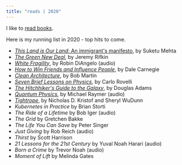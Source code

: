 ```yaml
---
title: "reads | 2020"
---
```


I like to [read books](/reads).

Here is my running list in 2020 - top hits to come.
- [_This Land is Our Land_: An immigrant's manifesto](https://us.macmillan.com/books/9780374276027), by Suketu Mehta
- [_The Green New Deal_](https://www.foet.org/books/the-green-new-deal/), by Jeremy Rifkin
- [_White Fragility_](https://robindiangelo.com/publications/), by Robin DiAngelo (audio)
- [_How to Win Friends and Influence People_](https://www.amazon.com/How-Win-Friends-Influence-People/dp/0671027034), by Dale Carnegie
- [_Clean Architecture_](https://www.oreilly.com/library/view/clean-architecture-a/9780134494272/), by Bob Martin
- [_Seven Brief Lessons on Physics_](http://www.sevenbrieflessons.com/the-quanta), by Carlo Rovelli
- [_The Hitchhiker's Guide to the Galaxy_](https://www.amazon.com/Hitchhikers-Guide-Galaxy-Douglas-Adams/dp/0345391802), by Douglas Adams
- [_Quantum Physics_](https://www.amazon.com/Quantum-Physics-Everyone-Needs-Know%C2%AE/dp/0190250712), by Michael Raymer (audio)
- [_Tightrope_](https://www.penguinrandomhouse.com/books/588999/tightrope-by-nicholas-d-kristof-and-sheryl-wudunn/), by Nicholas D. Kristof and Sheryl WuDunn
- _Kubernetes in Practice_ by Brian Storti
- _The Ride of a Lifetime_ by Bob Iger (audio)
- _The Grid_ by Gretchen Bakke
- _The Life You Can Save_ by Peter Singer
- _Just Giving_ by Rob Reich (audio)
- _Thirst_ by Scott Harrison
- _21 Lessons for the 21st Century_ by Yuval Noah Harari (audio)
- _Born a Crime_ by Trevor Noah (audio)
- _Moment of Lift_ by Melinda Gates
